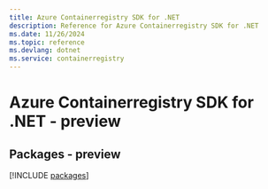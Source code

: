 ```yaml
---
title: Azure Containerregistry SDK for .NET
description: Reference for Azure Containerregistry SDK for .NET
ms.date: 11/26/2024
ms.topic: reference
ms.devlang: dotnet
ms.service: containerregistry
---
```

# Azure Containerregistry SDK for .NET - preview
## Packages - preview
[!INCLUDE [packages](containerregistry-index.md)]